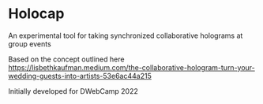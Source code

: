 # Holocap
An experimental tool for taking synchronized collaborative holograms at group events

Based on the concept outlined here https://lisbethkaufman.medium.com/the-collaborative-hologram-turn-your-wedding-guests-into-artists-53e6ac44a215

Initially developed for DWebCamp 2022
